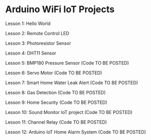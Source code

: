 # Arduino WiFi IoT Projects 

Lesson 1: Hello World

Lesson 2: Remote Control LED

Lesson 3: Photoresistor Sensor

Lesson 4: DHT11 Sensor

Lesson 5: BMP180 Pressure Sensor (Code TO BE POSTED)

Lesson 6: Servo Motor (Code TO BE POSTED)

Lesson 7: Smart Home Water Leak Alert (Code TO BE POSTED)

Lesson 8: Gas Detection (Code TO BE POSTED)

Lesson 9: Home Security (Code TO BE POSTED)

Lesson 10: Sound Monitor IoT project (Code TO BE POSTED)

Lesson 11: Channel Relay (Code TO BE POSTED)

Lesson 12: Arduino IoT Home Alarm System (Code TO BE POSTED)
